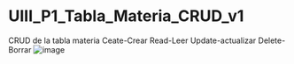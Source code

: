 # UIII_P1_Tabla_Materia_CRUD_v1
CRUD de la tabla materia Ceate-Crear Read-Leer Update-actualizar Delete-Borrar
![image](https://github.com/user-attachments/assets/5d224fde-a749-4055-8e53-5559ee720236)
